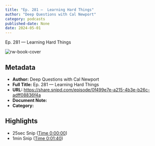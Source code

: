 ```yaml
---
title: "Ep. 281 —  Learning Hard Things"
author: "Deep Questions with Cal Newport"
category: podcasts
published-date: None
date: 2024-05-01
---
```

Ep. 281 —  Learning Hard Things

![rw-book-cover](https://wsrv.nl/?url=https%3A%2F%2Fstorage.buzzsprout.com%2Fvariants%2F8nfciwljt3xraj5ihjktub9d08eu%2F5cfec01b44f3e29fae1fb88ade93fc4aecd05b192fbfbc2c2f1daa412b7c1921.jpg&w=100&h=100)

## Metadata
- **Author:** Deep Questions with Cal Newport
- **Full Title:** Ep. 281 —  Learning Hard Things
- **URL:** https://share.snipd.com/episode/0f499e7e-a215-4b3e-b26c-adff08836f4a
- **Document Note:** 
- **Category:**

## Highlights
- 25sec Snip ([Time 0:00:00](https://share.snipd.com/snip/d95b3093-03fe-44aa-ba58-139111c5fc7f))
- 1min Snip ([Time 0:01:40](https://share.snipd.com/snip/2441500b-d427-48bf-8ff6-51cb7e28833b))
